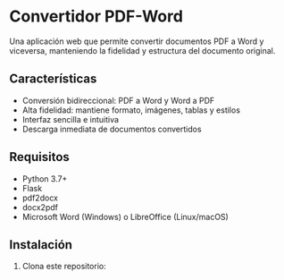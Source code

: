 # Convertidor PDF-Word

Una aplicación web que permite convertir documentos PDF a Word y viceversa, manteniendo la fidelidad y estructura del documento original.

## Características

- Conversión bidireccional: PDF a Word y Word a PDF
- Alta fidelidad: mantiene formato, imágenes, tablas y estilos
- Interfaz sencilla e intuitiva
- Descarga inmediata de documentos convertidos

## Requisitos

- Python 3.7+
- Flask
- pdf2docx
- docx2pdf
- Microsoft Word (Windows) o LibreOffice (Linux/macOS)

## Instalación

1. Clona este repositorio: